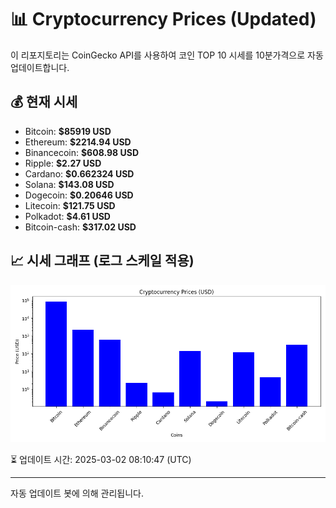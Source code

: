 
# 📊 Cryptocurrency Prices (Updated)

이 리포지토리는 CoinGecko API를 사용하여 코인 TOP 10 시세를 10분가격으로 자동 업데이트합니다.

## 💰 현재 시세
- Bitcoin: **$85919 USD**
- Ethereum: **$2214.94 USD**
- Binancecoin: **$608.98 USD**
- Ripple: **$2.27 USD**
- Cardano: **$0.662324 USD**
- Solana: **$143.08 USD**
- Dogecoin: **$0.20646 USD**
- Litecoin: **$121.75 USD**
- Polkadot: **$4.61 USD**
- Bitcoin-cash: **$317.02 USD**

## 📈 시세 그래프 (로그 스케일 적용)
![Crypto Prices](crypto_prices.png)

⏳ 업데이트 시간: 2025-03-02 08:10:47 (UTC)

---
자동 업데이트 봇에 의해 관리됩니다.
